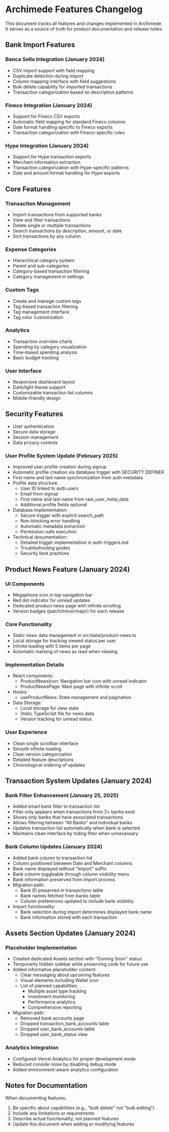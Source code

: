 # Archimede Features Changelog

This document tracks all features and changes implemented in Archimede. It serves as a source of truth for product documentation and release notes.

## Bank Import Features

### Banca Sella Integration (January 2024)
- CSV import support with field mapping
- Duplicate detection during import
- Column mapping interface with field suggestions
- Bulk delete capability for imported transactions
- Transaction categorization based on description patterns

### Fineco Integration (January 2024)
- Support for Fineco CSV exports
- Automatic field mapping for standard Fineco columns
- Date format handling specific to Fineco exports
- Transaction categorization with Fineco-specific rules

### Hype Integration (January 2024)
- Support for Hype transaction exports
- Merchant information extraction
- Transaction categorization with Hype-specific patterns
- Date and amount format handling for Hype exports

## Core Features

### Transaction Management
- Import transactions from supported banks
- View and filter transactions
- Delete single or multiple transactions
- Search transactions by description, amount, or date
- Sort transactions by any column

### Expense Categories
- Hierarchical category system
- Parent and sub-categories
- Category-based transaction filtering
- Category management in settings

### Custom Tags
- Create and manage custom tags
- Tag-based transaction filtering
- Tag management interface
- Tag color customization

### Analytics
- Transaction overview charts
- Spending by category visualization
- Time-based spending analysis
- Basic budget tracking

### User Interface
- Responsive dashboard layout
- Dark/light theme support
- Customizable transaction list columns
- Mobile-friendly design

## Security Features
- User authentication
- Secure data storage
- Session management
- Data privacy controls

### User Profile System Update (February 2025)
- Improved user profile creation during signup
- Automatic profile creation via database trigger with SECURITY DEFINER
- First name and last name synchronization from auth metadata
- Profile data structure:
  * User ID linked to auth.users
  * Email from signup
  * First name and last name from raw_user_meta_data
  * Additional profile fields optional
- Database implementation:
  * Secure trigger with explicit search_path
  * Non-blocking error handling
  * Automatic metadata extraction
  * Permission-safe execution
- Technical documentation:
  * Detailed trigger implementation in auth-triggers.md
  * Troubleshooting guides
  * Security best practices

## Product News Feature (January 2024)

### UI Components
- Megaphone icon in top navigation bar
- Red dot indicator for unread updates
- Dedicated product news page with infinite scrolling
- Version badges (patch/minor/major) for each release

### Core Functionality
- Static news data management in src/data/product-news.ts
- Local storage for tracking viewed status per user
- Infinite loading with 5 items per page
- Automatic marking of news as read when viewing

### Implementation Details
- React components:
  * ProductNewsIcon: Navigation bar icon with unread indicator
  * ProductNewsPage: Main page with infinite scroll
- Hooks:
  * useProductNews: State management and pagination
- Data Storage:
  * Local storage for view state
  * Static TypeScript file for news data
  * Version tracking for unread status

### User Experience
- Clean single scrollbar interface
- Smooth infinite loading
- Clear version categorization
- Detailed feature descriptions
- Chronological ordering of updates

## Transaction System Updates (January 2024)

### Bank Filter Enhancement (January 25, 2025)
- Added smart bank filter to transaction list
- Filter only appears when transactions from 2+ banks exist
- Shows only banks that have associated transactions
- Allows filtering between "All Banks" and individual banks
- Updates transaction list automatically when bank is selected
- Maintains clean interface by hiding filter when unnecessary

### Bank Column Updates (January 2024)
- Added bank column to transaction list
- Column positioned between Date and Merchant columns
- Bank name displayed without "Import" suffix
- Bank column toggleable through column visibility menu
- Bank information preserved from import process
- Migration path:
  * Bank ID preserved in transactions table
  * Bank names fetched from banks table
  * Column preferences updated to include bank visibility
- Import functionality:
  * Bank selection during import determines displayed bank name
  * Bank information stored with each transaction

## Assets Section Updates (January 2024)

### Placeholder Implementation
- Created dedicated Assets section with "Coming Soon" status
- Temporarily hidden sidebar while preserving code for future use
- Added informative placeholder content:
  * Clear messaging about upcoming features
  * Visual elements including Wallet icon
  * List of planned capabilities:
    - Multiple asset type tracking
    - Investment monitoring
    - Performance analytics
    - Comprehensive reporting
- Migration path:
  * Removed bank accounts page
  * Dropped transaction_bank_accounts table
  * Dropped user_bank_accounts table
  * Dropped user_bank_status view

### Analytics Integration
- Configured Vercel Analytics for proper development mode
- Reduced console noise by disabling debug mode
- Added environment-aware analytics configuration

## Notes for Documentation
When documenting features:
1. Be specific about capabilities (e.g., "bulk delete" not "bulk editing")
2. Include any limitations or requirements
3. Describe actual functionality, not planned features
4. Update this document when adding or modifying features
